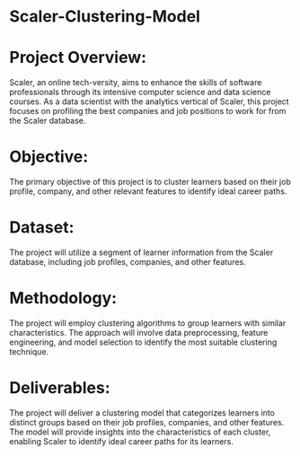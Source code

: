 # Scaler-Clustering-Model

# Project Overview: 
Scaler, an online tech-versity, aims to enhance the skills of software professionals through its intensive computer science and data science courses. As a data scientist with the analytics vertical of Scaler, this project focuses on profiling the best companies and job positions to work for from the Scaler database.

# Objective: 
The primary objective of this project is to cluster learners based on their job profile, company, and other relevant features to identify ideal career paths.

# Dataset: 
The project will utilize a segment of learner information from the Scaler database, including job profiles, companies, and other features.

# Methodology: 
The project will employ clustering algorithms to group learners with similar characteristics. The approach will involve data preprocessing, feature engineering, and model selection to identify the most suitable clustering technique.

# Deliverables: 
The project will deliver a clustering model that categorizes learners into distinct groups based on their job profiles, companies, and other features. The model will provide insights into the characteristics of each cluster, enabling Scaler to identify ideal career paths for its learners.

